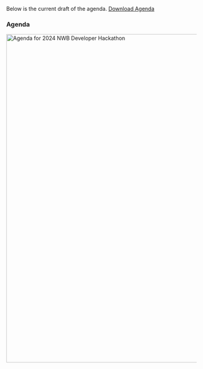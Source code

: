 Below is the current draft of the agenda. [Download Agenda](agenda/2024_developer_hackathon_agenda.pdf)

### Agenda

<a href="agenda/2024_developer_hackathon_agenda.pdf">
    <img align="center" alt="Agenda for 2024 NWB Developer Hackathon" src="agenda/2024_developer_hackathon_agenda.png" width="870">
</a>

<!---### Agenda: Calendar--->

<!---We will update the below calendar once the agenda has been finalized.--->

<!---<iframe src="https://calendar.google.com/calendar/embed?mode=AGENDA&amp;height=600&amp;wkst=1&amp;bgcolor=%23FFFFFF&amp;src=lbl.gov_6b2ckprkr6s7eojvefua4a89a4%40group.calendar.google.com&amp;color=%23333333&amp;ctz=America%2FNew_York" style="border-width:0" width="800" height="600" frameborder="0" scrolling="no"></iframe>
[How to add this calendar to your own?](CALENDAR_INSTRUCTIONS.md)--->

